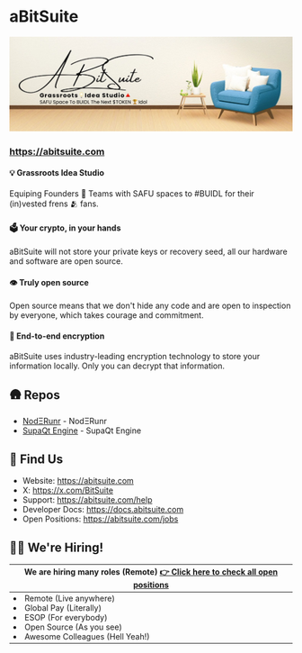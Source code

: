 # aBitSuite

![Twitter/X Banner](img/banner.jpg)

### https://abitsuite.com


#### 💡 Grassroots Idea Studio

Equiping Founders 👔 Teams with SAFU spaces to #BUIDL for their (in)vested frens 🫂 fans.

#### 🗳️ Your crypto, in your hands

aBitSuite will not store your private keys or recovery seed, all our hardware and software are open source.

#### 👁️ Truly open source

Open source means that we don't hide any code and are open to inspection by everyone, which takes courage and commitment.

#### 🔐 End-to-end encryption

aBitSuite uses industry-leading encryption technology to store your information locally. Only you can decrypt that information.

## 🛖 Repos

* [NodΞRunr](https://github.com/abitsuite/noderunr) - NodΞRunr
* [SupaQt Engine](https://github.com/abitsuite/supaqt-engine) - SupaQt Engine



## 🦦 Find Us

* Website: https://abitsuite.com
* X: https://x.com/BitSuite
* Support: https://abitsuite.com/help
* Developer Docs: https://docs.abitsuite.com
* Open Positions: https://abitsuite.com/jobs

## 🙋‍♂️ We're Hiring!

<table>
    <thead>
        <tr>
            <th colspan="2"> We are hiring many roles (Remote)
            <a href="https://abitsuite.com/jobs">👉 Click here to check all open positions</a>
            </th>
        </tr>
    </thead>
    <tbody>
        <tr>
            <td>
            <li> Remote (Live anywhere)</li>
            <li> Global Pay (Literally)</li>
            <li> ESOP (For everybody)</li>
            <li> Open Source (As you see)</li>
            <li> Awesome Colleagues (Hell Yeah!)</li>
            </td>
        </tr>
    </tbody>
</table>
